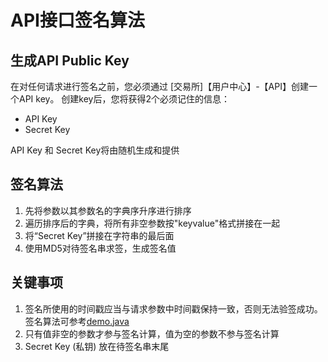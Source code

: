 # API接口签名算法

## 生成API Public Key
在对任何请求进行签名之前，您必须通过 [交易所]【用户中心】-【API】创建一个API key。 创建key后，您将获得2个必须记住的信息：
- API Key
- Secret Key

API Key 和 Secret Key将由随机生成和提供

## 签名算法
1. 先将参数以其参数名的字典序升序进行排序
2. 遍历排序后的字典，将所有非空参数按"keyvalue"格式拼接在一起
3. 将“Secret Key”拼接在字符串的最后面
4. 使用MD5对待签名串求签，生成签名值
## 关键事项
1. 签名所使用的时间戳应当与请求参数中时间戳保持一致，否则无法验签成功。签名算法可参考[demo.java](demo.java)
2. 只有值非空的参数才参与签名计算，值为空的参数不参与签名计算
3. Secret Key (私钥) 放在待签名串末尾
